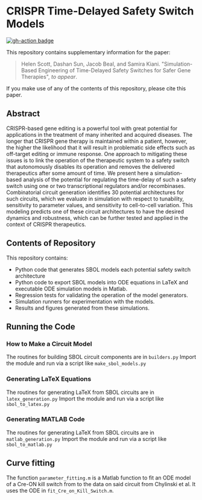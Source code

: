 # CRISPR Time-Delayed Safety Switch Models

[![gh-action badge](https://github.com/TASBE/CRISPR-safety-switches/actions/workflows/python-app.yml/badge.svg)](https://github.com/TASBE/CRISPR-safety-switches/actions)

This repository contains supplementary information for the paper: 

>  Helen Scott, Dashan Sun, Jacob Beal, and Samira Kiani. 
  "Simulation-Based Engineering of Time-Delayed Safety Switches for Safer Gene Therapies", 
  _to appear_.

If you make use of any of the contents of this repository, please cite this paper.

## Abstract
CRISPR-based gene editing is a powerful tool with great potential for applications in the treatment of many inherited and acquired diseases. 
The longer that CRISPR gene therapy is maintained within a patient, however, the higher the likelihood that it will result in problematic side effects such as off-target editing or immune response. 
One approach to mitigating these issues is to link the operation of the therapeutic system to a safety switch that autonomously disables its operation and removes the delivered therapeutics after some amount of time. 
We present here a simulation-based analysis of the potential for regulating the time-delay of such a safety switch using one or two transcriptional regulators and/or recombinases. 
Combinatorial circuit generation identifies 30 potential architectures for such circuits, which we evaluate in simulation with respect to tunability, sensitivity to parameter values, and sensitivity to cell-to-cell variation. 
This modeling predicts one of these circuit architectures to have the desired dynamics and robustness, which can be further tested and applied in the context of CRISPR therapeutics.

## Contents of Repository

This repository contains:
- Python code that generates SBOL models each potential safety switch architecture
- Python code to export SBOL models into ODE equations in LaTeX and executable ODE simulation models in Matlab.
- Regression tests for validating the operation of the model generators.
- Simulation runners for experimentation with the models.
- Results and figures generated from these simulations.


## Running the Code

### How to Make a Circuit Model

The routines for building SBOL circuit components are in `builders.py`
Import the module and run via a script like `make_sbol_models.py`

### Generating LaTeX Equations

The routines for generating LaTeX from SBOL circuits are in `latex_generation.py`
Import the module and run via a script like `sbol_to_latex.py`

### Generating MATLAB Code

The routines for generating LaTeX from SBOL circuits are in `matlab_generation.py`
Import the module and run via a script like `sbol_to_matlab.py`

## Curve fitting

The function `parameter_fitting.m` is a Matlab function to fit an ODE model of a
Cre-ON kill switch from to the data on said circuit from Chylinski et al.
It uses the ODE in `fit_Cre_on_Kill_Switch.m`.
